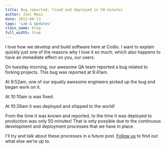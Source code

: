 ```yaml
---
title: Bug reported, fixed and deployed in 50 minutes
author: Joel Moss
date: 2013-06-13
tags: 'Lab & Updates'
class_name: blog
full_width: true
---
```


I love how we develop and build software here at Codio. I want to explain quickly just one of the reasons why I love it so much, which also happens to have an immediate effect on you, our users.

On tuesday morning, our awesome QA team reported a bug related to forking projects. This bug was reported at 9:41am.

At 9:52am, one of our equally awesome engineers picked up the bug and began work on it.

At 10:10am is was fixed.

At 10:26am it was deployed and shipped to the world!

From the time it was known and reported, to the time it was deployed to production was only 50 minutes! That is only possible due to the continuous development and deployment processes that we have in place.

I'll try and talk about these processes in a future post. [Follow us](https://twitter.com/codiohq) to find out what else we're up to.
